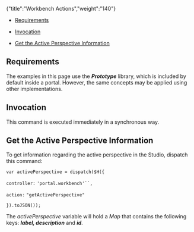 {"title":"Workbench Actions","weight":"140"} 

*   [Requirements](#Requirements)
    
*   [Invocation](#Invocation)
    
*   [Get the Active Perspective Information](#GettheActivePerspectiveInformation)
    

## Requirements

The examples in this page use the _**Prototype**_ library, which is included by default inside a portal. However, the same concepts may be applied using other implementations.

## Invocation

This command is executed immediately in a synchronous way.

## Get the Active Perspective Information

To get information regarding the active perspective in the Studio, dispatch this command:

`var activePerspective = dispatch($H({`

`controller:` `'portal.workbench'``,`

`action:` `"getActivePerspective"`

`}).toJSON());`

The _activePerspective_ variable will hold a _Map_ that contains the following keys: _**label, description**_ and _**id**_.